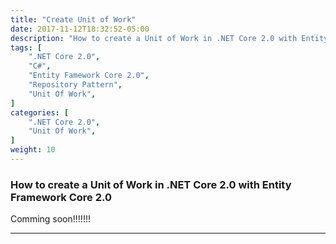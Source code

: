 ```yaml
---
title: "Create Unit of Work"
date: 2017-11-12T18:32:52-05:00
description: "How to create a Unit of Work in .NET Core 2.0 with Entity Framework Core 2.0. "
tags: [
    ".NET Core 2.0",
    "C#",
    "Entity Famework Core 2.0",
    "Repository Pattern",
    "Unit Of Work",
]
categories: [
    ".NET Core 2.0",
    "Unit Of Work",
]
weight: 10
---
```


### How to create a Unit of Work in .NET Core 2.0 with Entity Framework Core 2.0

Comming soon!!!!!!!

---
